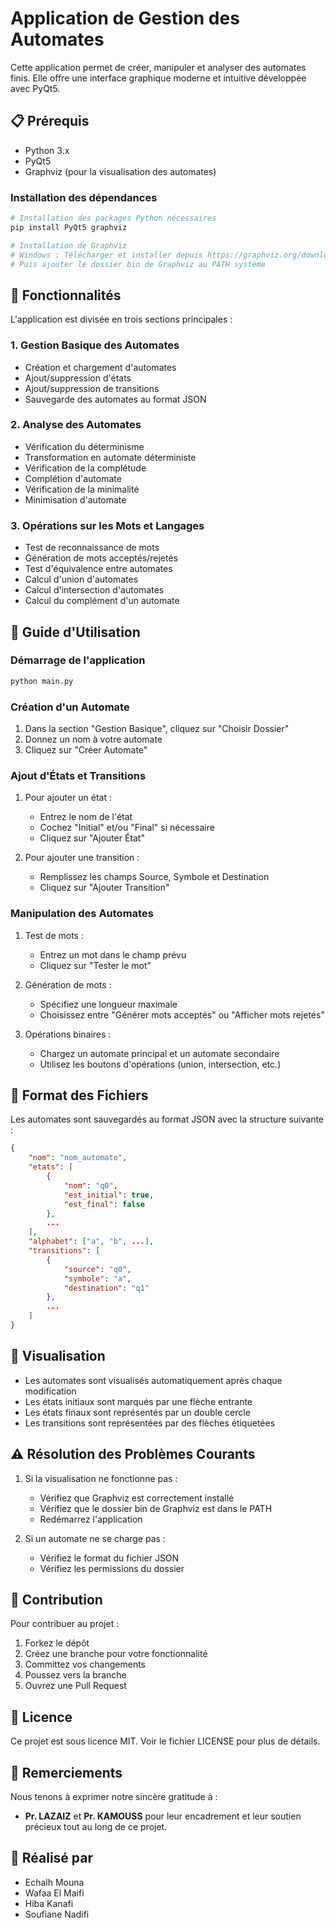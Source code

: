 # Application de Gestion des Automates

Cette application permet de créer, manipuler et analyser des automates finis. Elle offre une interface graphique moderne et intuitive développée avec PyQt5.

## 📋 Prérequis

- Python 3.x
- PyQt5
- Graphviz (pour la visualisation des automates)

### Installation des dépendances

```bash
# Installation des packages Python nécessaires
pip install PyQt5 graphviz

# Installation de Graphviz
# Windows : Télécharger et installer depuis https://graphviz.org/download/
# Puis ajouter le dossier bin de Graphviz au PATH système
```

## 🚀 Fonctionnalités

L'application est divisée en trois sections principales :

### 1. Gestion Basique des Automates
- Création et chargement d'automates
- Ajout/suppression d'états
- Ajout/suppression de transitions
- Sauvegarde des automates au format JSON

### 2. Analyse des Automates
- Vérification du déterminisme
- Transformation en automate déterministe
- Vérification de la complétude
- Complétion d'automate
- Vérification de la minimalité
- Minimisation d'automate

### 3. Opérations sur les Mots et Langages
- Test de reconnaissance de mots
- Génération de mots acceptés/rejetés
- Test d'équivalence entre automates
- Calcul d'union d'automates
- Calcul d'intersection d'automates
- Calcul du complément d'un automate

## 📖 Guide d'Utilisation

### Démarrage de l'application

```bash
python main.py
```

### Création d'un Automate

1. Dans la section "Gestion Basique", cliquez sur "Choisir Dossier"
2. Donnez un nom à votre automate
3. Cliquez sur "Créer Automate"

### Ajout d'États et Transitions

1. Pour ajouter un état :
   - Entrez le nom de l'état
   - Cochez "Initial" et/ou "Final" si nécessaire
   - Cliquez sur "Ajouter État"

2. Pour ajouter une transition :
   - Remplissez les champs Source, Symbole et Destination
   - Cliquez sur "Ajouter Transition"

### Manipulation des Automates

1. Test de mots :
   - Entrez un mot dans le champ prévu
   - Cliquez sur "Tester le mot"

2. Génération de mots :
   - Spécifiez une longueur maximale
   - Choisissez entre "Générer mots acceptés" ou "Afficher mots rejetés"

3. Opérations binaires :
   - Chargez un automate principal et un automate secondaire
   - Utilisez les boutons d'opérations (union, intersection, etc.)

## 💾 Format des Fichiers

Les automates sont sauvegardés au format JSON avec la structure suivante :

```json
{
    "nom": "nom_automate",
    "etats": [
        {
            "nom": "q0",
            "est_initial": true,
            "est_final": false
        },
        ...
    ],
    "alphabet": ["a", "b", ...],
    "transitions": [
        {
            "source": "q0",
            "symbole": "a",
            "destination": "q1"
        },
        ...
    ]
}
```

## 🎨 Visualisation

- Les automates sont visualisés automatiquement après chaque modification
- Les états initiaux sont marqués par une flèche entrante
- Les états finaux sont représentés par un double cercle
- Les transitions sont représentées par des flèches étiquetées

## ⚠️ Résolution des Problèmes Courants

1. Si la visualisation ne fonctionne pas :
   - Vérifiez que Graphviz est correctement installé
   - Vérifiez que le dossier bin de Graphviz est dans le PATH
   - Redémarrez l'application

2. Si un automate ne se charge pas :
   - Vérifiez le format du fichier JSON
   - Vérifiez les permissions du dossier

## 🤝 Contribution

Pour contribuer au projet :
1. Forkez le dépôt
2. Créez une branche pour votre fonctionnalité
3. Committez vos changements
4. Poussez vers la branche
5. Ouvrez une Pull Request

## 📄 Licence

Ce projet est sous licence MIT. Voir le fichier LICENSE pour plus de détails. 

## 🙏 Remerciements

Nous tenons à exprimer notre sincère gratitude à :

- **Pr. LAZAIZ** et **Pr. KAMOUSS** pour leur encadrement et leur soutien précieux tout au long de ce projet.

## 👥 Réalisé par

- Echalh Mouna
- Wafaa El Maifi
- Hiba Kanafi
- Soufiane Nadifi 